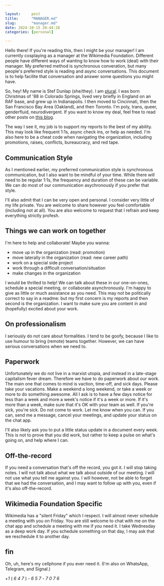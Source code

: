 ```yaml
---

layout:     post 
title:      "MANAGER.md"
slug:       "manager.md"
date: 2024-10-15 20:44:28 
categories: [personal]

---
```


Hello there! If you're reading this, then I might be your manager! I am
currently cosplaying as a manager at the Wikimedia Foundation. Different people
have different ways of wanting to know how to work (deal) with their manager. My
preferred method is synchronous converation, but many people's preferred style
is reading and async conversations. This document is to help facilite that
conversation and answer some questions you might have.

So, hey! My name is Stef Dunlap (she/they). I am [plural](system.md). I was born
Christmas of '88 in Colorado Springs, lived very briefly in England on an RAF
base, and grew up in Indianapolis. I then moved to Cincinnati, then the San
Francisco Bay Area (Oakland), and then Toronto. I'm poly, trans, queer,
genderfluid, neurodivergent. If you want to know my deal, feel free to read
other posts on [this blog](https://kindrobot.ca).

The way I see it, my job is to support my reports to the best of my ability.
This may look like frequent  1:1s, async check ins, or help as needed. I'm also
here to be a cheat code when navigating the organization, including promotions,
raises, conflicts, bureaucracy, and red tape.

## Communication Style

As I mentioned earlier, my preferred communication style is synchronous
communication, but I also want to be mindful of your time. While there will need
to be regular 1:1s, the frequency and duration of these can be variable. We can
do most of our communication asychronously if you prefer that style.

I'll also admit that I can be very open and personal. I consider very little of
my life private. You are welcome to share however you feel comfortable
(including not at all). You are also welcome to request that I refrain and keep
everything strictly profesh.

## Things we can work on together

I'm here to help and collaborate! Maybe you wanna:
- move up in the organization (read: promotion)
- move laterally in the organization (read: new career path)
- work on a special side project
- work through a difficult conversation/situation
- make changes in the organization

I would be thrilled to help! We can talk about these in our one-on-ones,
schedule a special meeting, or collaborate asynchronously. I'm happy to give as
little or much assistance as you need. This may not be politically correct to
say in a readme: but my first concern is my reports and then second is the
organization. I want to make sure you are content in and (hopefully) excited
about your work.

## On professionalism

I seriously do not care about formalities. I tend to be goofy, because I like to
use humour to bring (remote) teams together. However, we can have serious
conversations when we need to. 

## Paperwork

Unfortunately we do not live in a marxist utopia, and instead in a late-stage capitalism fever dream. Therefore we have to do paperwork about our work. The main one that comes to mind is vaction, time-off, and sick days. Please take your vacations. Make a weekend a long weekend, or take a week or more to do something awesome. All I ask is to have a few days notice for less than a week and more a week's notice if it's a week or more. If it's more than a week, make sure that it's OK with your team as well. If you're sick, you're sick. Do not come to work. Let me know when you can. If you can, send me a message, cancel your meetings, and update your status on the chat app.

I'll also likely ask you to put a little status update in a document every week.
This is not to prove that you did work, but rather to keep a pulse on what's
going on, and help where I can.

## Off-the-record

If you need a conversation that's off the record, you got it. I will stop taking
notes. I will not talk about what we talk about outside of our meeting. I will
not use what you tell me against you. I will however, not be able to forget that
we had the conversation, and I may want to follow up with you, even if it's also
off-the-record.

## Wikimedia Foundation Specific

Wikimedia has a "silent Friday" which I respect. I will almost never schedule a
meeting with you on Friday. You are still welcome to chat with me on the chat
app and schedule a meeting with me if *you* need it. I take Wednesday as a deep
work day. If you schedule something on that day, I may ask that we reschedule it
to another day.

## fin

Oh, uh, here's my cellphone if you ever need it. (I'm also on WhatsApp,
Telegram, and Signal.)

+*1* ( *6* *4* *7* ) - *6* *5* *7* - *7* *0* *7* *6*